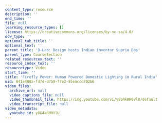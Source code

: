 ```yaml
---
content_type: resource
description: ''
end_time: ''
file: null
learning_resource_types: []
license: https://creativecommons.org/licenses/by-nc-sa/4.0/
ocw_type: ''
optional_tab_title: ''
optional_text: ''
parent_title: 'D-Lab: Design hosts Indian inventor Suprio Das'
parent_type: CourseSection
related_resources_text: ''
resource_index_text: ''
resourcetype: Video
start_time: ''
title: 'Firefly Power: Human Powered Domestic Lighting in Rural India'
uid: 841e4805-fd7d-d759-f7e2-95eaccd702b6
video_files:
  archive_url: null
  video_captions_file: null
  video_thumbnail_file: https://img.youtube.com/vi/y8G4kRH9VlU/default.jpg
  video_transcript_file: null
video_metadata:
  youtube_id: y8G4kRH9VlU
---
```

